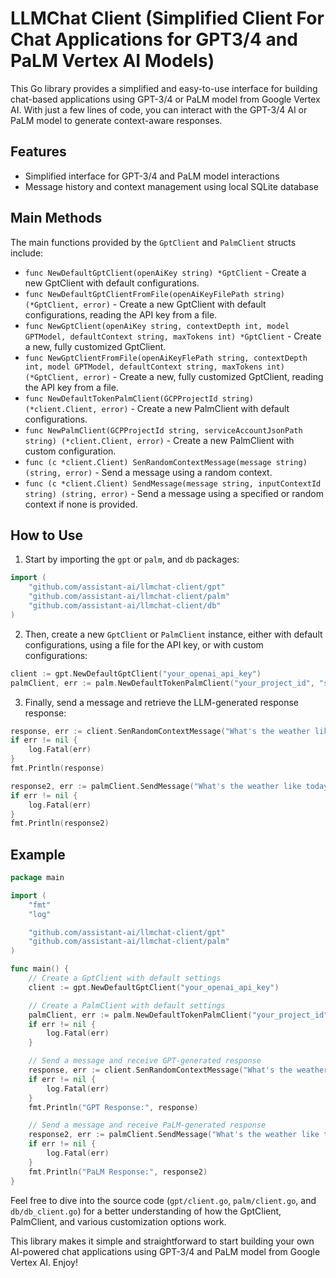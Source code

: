 # LLMChat Client (Simplified Client For Chat Applications for GPT3/4 and PaLM Vertex AI Models)

This Go library provides a simplified and easy-to-use interface for building chat-based applications using GPT-3/4 or PaLM model from Google Vertex AI. With just a few lines of code, you can interact with the GPT-3/4 AI or PaLM model to generate context-aware responses.

## Features

- Simplified interface for GPT-3/4 and PaLM model interactions
- Message history and context management using local SQLite database

## Main Methods

The main functions provided by the `GptClient` and `PalmClient` structs include:

- `func NewDefaultGptClient(openAiKey string) *GptClient` - Create a new GptClient with default configurations.
- `func NewDefaultGptClientFromFile(openAiKeyFilePath string) (*GptClient, error)` - Create a new GptClient with default configurations, reading the API key from a file.
- `func NewGptClient(openAiKey string, contextDepth int, model GPTModel, defaultContext string, maxTokens int) *GptClient` - Create a new, fully customized GptClient.
- `func NewGptClientFromFile(openAiKeyFlePath string, contextDepth int, model GPTModel, defaultContext string, maxTokens int) (*GptClient, error)` - Create a new, fully customized GptClient, reading the API key from a file.
- `func NewDefaultTokenPalmClient(GCPProjectId string) (*client.Client, error)` - Create a new PalmClient with default configurations.
- `func NewPalmClient(GCPProjectId string, serviceAccountJsonPath string) (*client.Client, error)` - Create a new PalmClient with custom configuration.
- `func (c *client.Client) SenRandomContextMessage(message string) (string, error)` - Send a message using a random context.
- `func (c *client.Client) SendMessage(message string, inputContextId string) (string, error)` - Send a message using a specified or random context if none is provided.

## How to Use

1. Start by importing the `gpt` or `palm`, and `db` packages:

```go
import (
	"github.com/assistant-ai/llmchat-client/gpt"
	"github.com/assistant-ai/llmchat-client/palm"
	"github.com/assistant-ai/llmchat-client/db"
)
```

2. Then, create a new `GptClient` or `PalmClient` instance, either with default configurations, using a file for the API key, or with custom configurations:

```go
client := gpt.NewDefaultGptClient("your_openai_api_key")
palmClient, err := palm.NewDefaultTokenPalmClient("your_project_id", "service-acc-json-apth")
```

3. Finally, send a message and retrieve the LLM-generated response response:

```go
response, err := client.SenRandomContextMessage("What's the weather like today?")
if err != nil {
    log.Fatal(err)
}
fmt.Println(response)

response2, err := palmClient.SendMessage("What's the weather like today?", "weather")
if err != nil {
    log.Fatal(err)
}
fmt.Println(response2)
```

## Example

```go
package main

import (
	"fmt"
	"log"

	"github.com/assistant-ai/llmchat-client/gpt"
	"github.com/assistant-ai/llmchat-client/palm"
)

func main() {
	// Create a GptClient with default settings
	client := gpt.NewDefaultGptClient("your_openai_api_key")

	// Create a PalmClient with default settings
	palmClient, err := palm.NewDefaultTokenPalmClient("your_project_id", "service-acc-json-apth")
	if err != nil {
		log.Fatal(err)
	}

	// Send a message and receive GPT-generated response
	response, err := client.SenRandomContextMessage("What's the weather like today?")
	if err != nil {
		log.Fatal(err)
	}
	fmt.Println("GPT Response:", response)

	// Send a message and receive PaLM-generated response
	response2, err := palmClient.SendMessage("What's the weather like today?")
	if err != nil {
		log.Fatal(err)
	}
	fmt.Println("PaLM Response:", response2)
}

```

Feel free to dive into the source code (`gpt/client.go`, `palm/client.go`, and `db/db_client.go`) for a better understanding of how the GptClient, PalmClient, and various customization options work.

This library makes it simple and straightforward to start building your own AI-powered chat applications using GPT-3/4 and PaLM model from Google Vertex AI. Enjoy!

